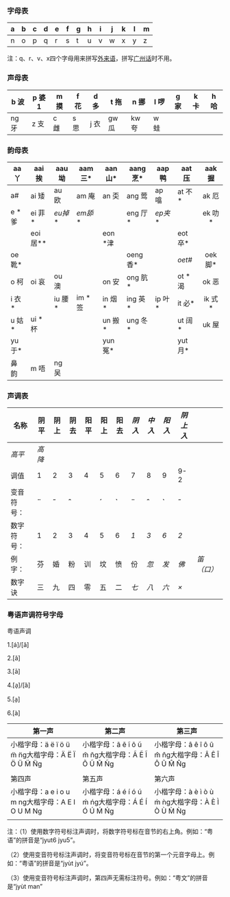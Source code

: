 ### 字母表

| a    | b    | c    | d    | e    | f    | g    | h    | i    | j    | k    | l    | m    |
| ---- | ---- | ---- | ---- | ---- | ---- | ---- | ---- | ---- | ---- | ---- | ---- | ---- |
| n    | o    | p    | q    | r    | s    | t    | u    | v    | w    | x    | y    | z    |

注：q、r、v、x四个字母用来拼写[外来语](https://baike.baidu.com/item/外来语)，拼写[广州话](https://baike.baidu.com/item/广州话)时不用。

### 声母表

| b 波  | p 婆1 | m 摸 | f 花 | d 多 | t 拖  | n 挪  | l 啰 | g 家 | k 卡 | h 哈 |
| ----- | ----- | ---- | ---- | ---- | ----- | ----- | ---- | ---- | ---- | ---- |
| ng 牙 | z 支  | c 雌 | s 思 | j 衣 | gw 瓜 | kw 夸 | w 蛙 |      |      |      |

### 韵母表

| aa 丫  | aai 挨   | aau 坳  | aam 三* | aan 山* | aang 烹* | aap 鸭  | aat 压  | aak 握  |
| ------ | -------- | ------- | ------- | ------- | -------- | ------- | ------- | :-----: |
| a#     | ai 矮    | au 欧   | am 庵   | an 奀   | ang 莺   | ap 噏   | at 不*  |  ak 厄  |
| e *爹  | ei 菲*   | *eu掉** | *em舔** |         | eng 厅*  | *ep夹** |         | ek 叻*  |
|        | eoi 居** |         |         | eon *津 |          |         | eot 卒* |         |
| oe 靴* |          |         |         |         | oeng 香* |         | *oet#*  | oek 脚* |
| o 柯   | oi 哀    | ou 澳   |         | on 安   | ong 肮*  |         | ot *渴  |  ok 恶  |
| i 衣*  |          | iu 腰*  | im *签  | in 烟*  | ing 英*  | ip 叶*  | it 必*  | ik 式*  |
| u 姑*  | ui *杯   |         |         | un 搬*  | ung 冬*  |         | ut 阔*  |  uk 屋  |
| yu 于* |          |         |         | yun 冤* |          |         | yut 月* |         |
| 鼻韵   | m 唔     | ng 吴   |         |         |          |         |         |         |

### 声调表

| 名称       | 阴平   | 阴上  | 阴去  | 阳平 | 阳上  | 阳去  | *阴入* | *中入* | *阳入* | *阴上入* |            |
| ---------- | ------ | ----- | ----- | ---- | ----- | ----- | ------ | ------ | ------ | -------- | ---------- |
| *高平*     | *高降* |       |       |      |       |       |        |        |        |          |            |
| 调值       | 1      | 2     | 3     | 4    | 5     | 6     | 7      | 8      | 9      | 9-2      |            |
| 变音符号： | **¨**  | **˜** | **ˆ** |      | **´** | **ˋ** | **¨**  | **ˆ**  | **ˋ**  | **˜**    |            |
| 数字符号： | 1      | 2     | 3     | 4    | 5     | 6     | *1*    | *3*    | *6*    | *2*      |            |
| 例字：     | 芬     | 婚    | 粉    | 训   | 坟    | 愤    | 份     | *忽*   | *发*   | *佛*     | *笛（口）* |
| 数字诀     | 三     | 九    | 四    | 零   | 五    | 二    | *七*   | *八*   | *六*   | *×*      |            |

### 粤语声调符号字母

粤语声调

1.[á]/[â]

2.[ǎ]

3.[ā]

4.[a̖]/[ȁ]

5.[a̗]

6.[à]

| 第一声                                           | 第二声                                           | 第三声                                           |
| ------------------------------------------------ | ------------------------------------------------ | ------------------------------------------------ |
| 小楷字母：ä ë ï ö ü m̈ n̈g大楷字母：Ä Ë Ï Ö Ü M̈ N̈g | 小楷字母：ã ẽ ĩ õ ũ m̃ ñg大楷字母：Ã Ẽ Ĩ Õ Ũ M̃ Ñg | 小楷字母：â ê î ô û m̂ n̂g大楷字母：Â Ê Î Ô Û M̂ N̂g |
|                                                  |                                                  |                                                  |
| 第四声                                           | 第五声                                           | 第六声                                           |
| 小楷字母：a e i o u m ng大楷字母：A E I O U M Ng | 小楷字母：á é í ó ú ḿ ńg大楷字母：Á É Í Ó Ú Ḿ Ńg | 小楷字母：à è ì ò ù m̀ ǹg大楷字母：À È Ì Ò Ù M̀ Ǹg |
|                                                  |                                                  |                                                  |

注：（1）使用数字符号标注声调时，将数字符号标在音节的右上角。例如：“粤语”的拼音是“jyut6 jyu5”。

（2）使用变音符号标注声调时，将变音符号标在音节的第一个元音字母上。例如：“粤语”的拼音是“jyùt jyú”。

（3）使用变音符号标注声调时，第四声无需标注符号。例如：“粤文”的拼音是“jyùt man”